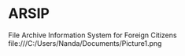 # ARSIP
File Archive Information System for Foreign Citizens
file:///C:/Users/Nanda/Documents/Picture1.png
